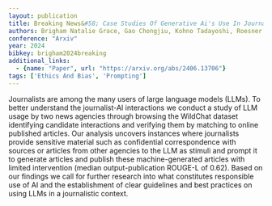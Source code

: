 ```yaml
---
layout: publication
title: Breaking News&#58; Case Studies Of Generative Ai's Use In Journalism
authors: Brigham Natalie Grace, Gao Chongjiu, Kohno Tadayoshi, Roesner Franziska, Mireshghallah Niloofar
conference: "Arxiv"
year: 2024
bibkey: brigham2024breaking
additional_links:
  - {name: "Paper", url: "https://arxiv.org/abs/2406.13706"}
tags: ['Ethics And Bias', 'Prompting']
---
```

Journalists are among the many users of large language models (LLMs). To better understand the journalist-AI interactions we conduct a study of LLM usage by two news agencies through browsing the WildChat dataset identifying candidate interactions and verifying them by matching to online published articles. Our analysis uncovers instances where journalists provide sensitive material such as confidential correspondence with sources or articles from other agencies to the LLM as stimuli and prompt it to generate articles and publish these machine-generated articles with limited intervention (median output-publication ROUGE-L of 0.62). Based on our findings we call for further research into what constitutes responsible use of AI and the establishment of clear guidelines and best practices on using LLMs in a journalistic context.
